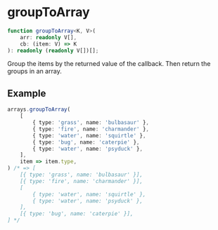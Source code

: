 # groupToArray

```ts
function groupToArray<K, V>(
    arr: readonly V[],
    cb: (item: V) => K
): readonly (readonly V[])[];
```

Group the items by the returned value of the callback. Then return the groups in an array.

## Example

```ts
arrays.groupToArray(
    [
        { type: 'grass', name: 'bulbasaur' },
        { type: 'fire', name: 'charmander' },
        { type: 'water', name: 'squirtle' },
        { type: 'bug', name: 'caterpie' },
        { type: 'water', name: 'psyduck' },
    ],
    item => item.type,
) /* => [
    [{ type: 'grass', name: 'bulbasaur' }],
    [{ type: 'fire', name: 'charmander' }],
    [
        { type: 'water', name: 'squirtle' },
        { type: 'water', name: 'psyduck' },
    ],
    [{ type: 'bug', name: 'caterpie' }],
] */
```
